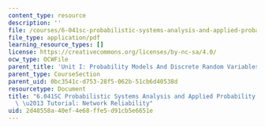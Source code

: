 ```yaml
---
content_type: resource
description: ''
file: /courses/6-041sc-probabilistic-systems-analysis-and-applied-probability-fall-2013/2d48558a40ef4e68ffe5d91cb5e6651e_MIT6_041SCF13_No_9_Ch1_NetworkReliability_300k.pdf
file_type: application/pdf
learning_resource_types: []
license: https://creativecommons.org/licenses/by-nc-sa/4.0/
ocw_type: OCWFile
parent_title: 'Unit I: Probability Models And Discrete Random Variables '
parent_type: CourseSection
parent_uid: 0bc3541c-d753-28f5-062b-51cb6d40538d
resourcetype: Document
title: "6.041SC Probabilistic Systems Analysis and Applied Probability, Fall 2013Transcript\
  \ \u2013 Tutorial: Network Reliability"
uid: 2d48558a-40ef-4e68-ffe5-d91cb5e6651e
---
```

